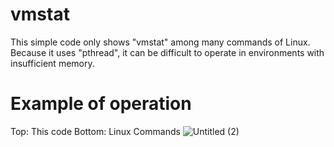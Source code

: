 # vmstat
This simple code only shows "vmstat" among many commands of Linux.
Because it uses "pthread", it can be difficult to operate in environments with insufficient memory.

# Example of operation
Top: This code
Bottom: Linux Commands
![Untitled (2)](https://github.com/teachthegrace/vmstat/assets/122524815/85097126-2fc2-4e73-82cb-2c9a2fdfb4c8)

